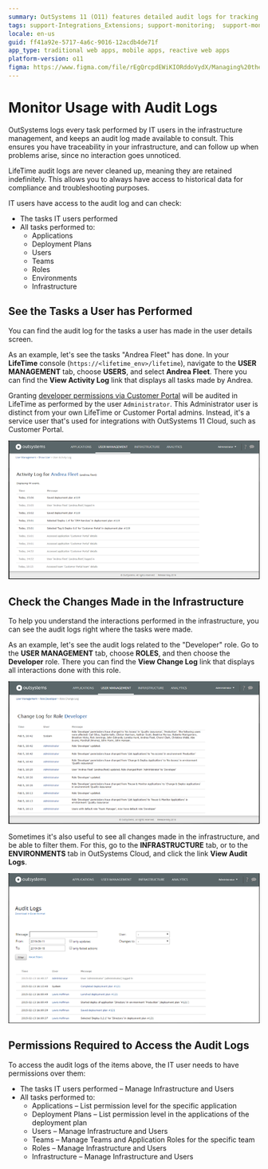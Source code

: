 ```yaml
---
summary: OutSystems 11 (O11) features detailed audit logs for tracking IT user activities and ensuring infrastructure traceability.
tags: support-Integrations_Extensions; support-monitoring;  support-monitoring-featured
locale: en-us
guid: ff41a92e-5717-4a6c-9016-12acdb4de71f
app_type: traditional web apps, mobile apps, reactive web apps
platform-version: o11
figma: https://www.figma.com/file/rEgQrcpdEWiKIORddoVydX/Managing%20the%20Applications%20Lifecycle?node-id=267:120
---
```


# Monitor Usage with Audit Logs

OutSystems logs every task performed by IT users in the infrastructure management, and keeps an audit log made available to consult. This ensures you have traceability in your infrastructure, and can follow up when problems arise, since no interaction goes unnoticed. 

LifeTime audit logs are never cleaned up, meaning they are retained indefinitely. This allows you to always have access to historical data for compliance and troubleshooting purposes.

IT users have access to the audit log and can check:

* The tasks IT users performed
* All tasks performed to:
    * Applications
    * Deployment Plans
    * Users
    * Teams
    * Roles
    * Environments
    * Infrastructure


## See the Tasks a User has Performed

You can find the audit log for the tasks a user has made in the user details screen.

As an example, let's see the tasks "Andrea Fleet" has done. In your **LifeTime** console (`https://<lifetime_env>/lifetime`), navigate to the **USER MANAGEMENT** tab, choose **USERS**, and select **Andrea Fleet**. There you can find the **View Activity Log** link that displays all tasks made by Andrea.

<div class="info" markdown="1">

Granting [developer permissions via Customer Portal](https://www.outsystems.com/tk/redirect?g=5bd7f106-3784-4821-a603-0ad0c0fd8f82) will be audited in LifeTime as performed by the user `Administrator`. This Administrator user is distinct from your own LifeTime or Customer Portal admins. Instead, it's a service user that's used for integrations with OutSystems 11 Cloud, such as Customer Portal.

</div>

![Screenshot of the OutSystems LifeTime console showing the User Management tab with Andrea Fleet's activity log.](images/monitor-usage-with-audit-logs-1.png "User Activity Log in OutSystems")

## Check the Changes Made in the Infrastructure

To help you understand the interactions performed in the infrastructure, you can see the audit logs right where the tasks were made.

As an example, let's see the audit logs related to the "Developer" role. Go to the **USER MANAGEMENT** tab, choose **ROLES**, and then choose the **Developer** role. There you can find the **View Change Log** link that displays all interactions done with this role.

![Screenshot of the OutSystems LifeTime console displaying the Roles section under User Management with the Developer role's change log.](images/monitor-usage-with-audit-logs-2.png "Role Change Log in OutSystems")

Sometimes it's also useful to see all changes made in the infrastructure, and be able to filter them. For this, go to the **INFRASTRUCTURE** tab, or to the **ENVIRONMENTS** tab in OutSystems Cloud, and click the link **View Audit Logs**.

![Screenshot showing the Infrastructure tab in OutSystems with the View Audit Logs link highlighted.](images/monitor-usage-with-audit-logs-3.png "Infrastructure Audit Logs in OutSystems")


## Permissions Required to Access the Audit Logs

To access the audit logs of the items above, the IT user needs to have permissions over them:

* The tasks IT users performed – Manage Infrastructure and Users
* All tasks performed to:
    * Applications – List permission level for the specific application
    * Deployment Plans – List permission level in the applications of the deployment plan
    * Users – Manage Infrastructure and Users
    * Teams – Manage Teams and Application Roles for the specific team
    * Roles – Manage Infrastructure and Users
    * Infrastructure – Manage Infrastructure and Users

